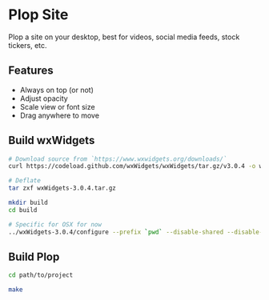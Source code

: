 # Plop Site

Plop a site on your desktop, best for videos, social media feeds, stock tickers, etc.

## Features
- Always on top (or not)
- Adjust opacity
- Scale view or font size
- Drag anywhere to move

## Build wxWidgets

```sh
# Download source from `https://www.wxwidgets.org/downloads/`
curl https://codeload.github.com/wxWidgets/wxWidgets/tar.gz/v3.0.4 -o wxWidgets-3.0.4.tar.gz

# Deflate
tar zxf wxWidgets-3.0.4.tar.gz

mkdir build
cd build

# Specific for OSX for now
../wxWidgets-3.0.4/configure --prefix `pwd` --disable-shared --disable-mediactrl --enable-universal_binary=i386,x86_64
```


## Build Plop

```sh
cd path/to/project

make
```
